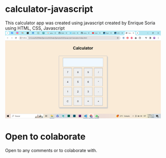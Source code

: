 # calculator-javascript
This calculator app was created using javascript created by Enrique Soria using HTML, CSS, Javascript
![Screenshot of the calculator](./Screenshot.png)

# Open to colaborate
Open to  any comments or to colaborate with.
